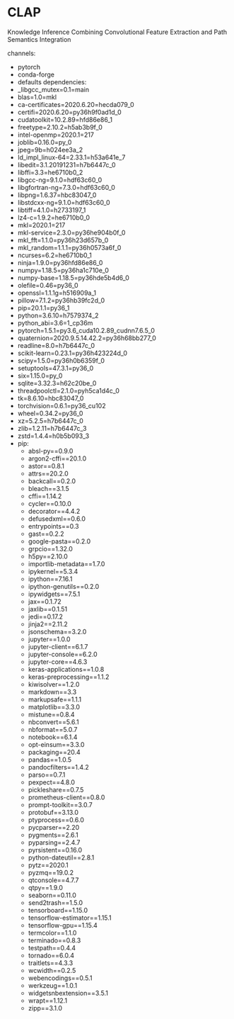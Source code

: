 # CLAP
Knowledge Inference Combining Convolutional Feature Extraction and Path Semantics Integration

channels:
  - pytorch
  - conda-forge
  - defaults
dependencies:
  - _libgcc_mutex=0.1=main
  - blas=1.0=mkl
  - ca-certificates=2020.6.20=hecda079_0
  - certifi=2020.6.20=py36h9f0ad1d_0
  - cudatoolkit=10.2.89=hfd86e86_1
  - freetype=2.10.2=h5ab3b9f_0
  - intel-openmp=2020.1=217
  - joblib=0.16.0=py_0
  - jpeg=9b=h024ee3a_2
  - ld_impl_linux-64=2.33.1=h53a641e_7
  - libedit=3.1.20191231=h7b6447c_0
  - libffi=3.3=he6710b0_2
  - libgcc-ng=9.1.0=hdf63c60_0
  - libgfortran-ng=7.3.0=hdf63c60_0
  - libpng=1.6.37=hbc83047_0
  - libstdcxx-ng=9.1.0=hdf63c60_0
  - libtiff=4.1.0=h2733197_1
  - lz4-c=1.9.2=he6710b0_0
  - mkl=2020.1=217
  - mkl-service=2.3.0=py36he904b0f_0
  - mkl_fft=1.1.0=py36h23d657b_0
  - mkl_random=1.1.1=py36h0573a6f_0
  - ncurses=6.2=he6710b0_1
  - ninja=1.9.0=py36hfd86e86_0
  - numpy=1.18.5=py36ha1c710e_0
  - numpy-base=1.18.5=py36hde5b4d6_0
  - olefile=0.46=py36_0
  - openssl=1.1.1g=h516909a_1
  - pillow=7.1.2=py36hb39fc2d_0
  - pip=20.1.1=py36_1
  - python=3.6.10=h7579374_2
  - python_abi=3.6=1_cp36m
  - pytorch=1.5.1=py3.6_cuda10.2.89_cudnn7.6.5_0
  - quaternion=2020.9.5.14.42.2=py36h68bb277_0
  - readline=8.0=h7b6447c_0
  - scikit-learn=0.23.1=py36h423224d_0
  - scipy=1.5.0=py36h0b6359f_0
  - setuptools=47.3.1=py36_0
  - six=1.15.0=py_0
  - sqlite=3.32.3=h62c20be_0
  - threadpoolctl=2.1.0=pyh5ca1d4c_0
  - tk=8.6.10=hbc83047_0
  - torchvision=0.6.1=py36_cu102
  - wheel=0.34.2=py36_0
  - xz=5.2.5=h7b6447c_0
  - zlib=1.2.11=h7b6447c_3
  - zstd=1.4.4=h0b5b093_3
  - pip:
    - absl-py==0.9.0
    - argon2-cffi==20.1.0
    - astor==0.8.1
    - attrs==20.2.0
    - backcall==0.2.0
    - bleach==3.1.5
    - cffi==1.14.2
    - cycler==0.10.0
    - decorator==4.4.2
    - defusedxml==0.6.0
    - entrypoints==0.3
    - gast==0.2.2
    - google-pasta==0.2.0
    - grpcio==1.32.0
    - h5py==2.10.0
    - importlib-metadata==1.7.0
    - ipykernel==5.3.4
    - ipython==7.16.1
    - ipython-genutils==0.2.0
    - ipywidgets==7.5.1
    - jax==0.1.72
    - jaxlib==0.1.51
    - jedi==0.17.2
    - jinja2==2.11.2
    - jsonschema==3.2.0
    - jupyter==1.0.0
    - jupyter-client==6.1.7
    - jupyter-console==6.2.0
    - jupyter-core==4.6.3
    - keras-applications==1.0.8
    - keras-preprocessing==1.1.2
    - kiwisolver==1.2.0
    - markdown==3.3
    - markupsafe==1.1.1
    - matplotlib==3.3.0
    - mistune==0.8.4
    - nbconvert==5.6.1
    - nbformat==5.0.7
    - notebook==6.1.4
    - opt-einsum==3.3.0
    - packaging==20.4
    - pandas==1.0.5
    - pandocfilters==1.4.2
    - parso==0.7.1
    - pexpect==4.8.0
    - pickleshare==0.7.5
    - prometheus-client==0.8.0
    - prompt-toolkit==3.0.7
    - protobuf==3.13.0
    - ptyprocess==0.6.0
    - pycparser==2.20
    - pygments==2.6.1
    - pyparsing==2.4.7
    - pyrsistent==0.16.0
    - python-dateutil==2.8.1
    - pytz==2020.1
    - pyzmq==19.0.2
    - qtconsole==4.7.7
    - qtpy==1.9.0
    - seaborn==0.11.0
    - send2trash==1.5.0
    - tensorboard==1.15.0
    - tensorflow-estimator==1.15.1
    - tensorflow-gpu==1.15.4
    - termcolor==1.1.0
    - terminado==0.8.3
    - testpath==0.4.4
    - tornado==6.0.4
    - traitlets==4.3.3
    - wcwidth==0.2.5
    - webencodings==0.5.1
    - werkzeug==1.0.1
    - widgetsnbextension==3.5.1
    - wrapt==1.12.1
    - zipp==3.1.0
